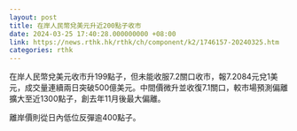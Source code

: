 ```yaml
---
layout: post
title: 在岸人民幣兌美元升近200點子收市
date: 2024-03-25 17:40:28.000000000 +08:00
link: https://news.rthk.hk/rthk/ch/component/k2/1746157-20240325.htm
categories: rthk
---
```


在岸人民幣兌美元收市升199點子，但未能收服7.2關口收市，報7.2084元兌1美元，成交量連續兩日突破500億美元。中間價微升並收復7.1關口，較市場預測偏離擴大至近1300點子，創去年11月後最大偏離。

離岸價則從日內低位反彈逾400點子。

